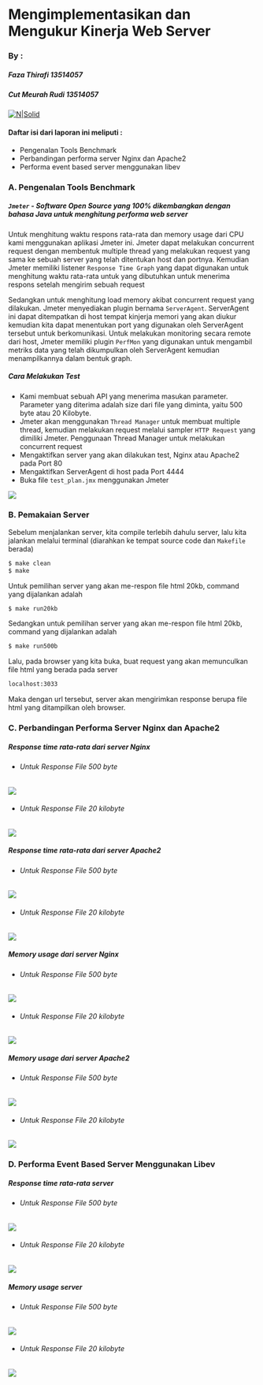 # Mengimplementasikan dan Mengukur Kinerja Web Server
### By :
##### Faza Thirafi 13514057
##### Cut Meurah Rudi 13514057

[![N|Solid](https://cldup.com/dTxpPi9lDf.thumb.png)](https://nodesource.com/products/nsolid)

#### Daftar isi dari laporan ini meliputi :
  - Pengenalan Tools Benchmark
  - Perbandingan performa server Nginx dan Apache2
  - Performa event based server menggunakan libev


### A. Pengenalan Tools Benchmark

##### `Jmeter` - Software Open Source yang 100% dikembangkan dengan bahasa Java untuk menghitung performa web server

Untuk menghitung waktu respons rata-rata dan memory usage dari CPU kami menggunakan aplikasi Jmeter ini. Jmeter dapat melakukan concurrent request dengan membentuk multiple thread yang melakukan request yang sama ke sebuah server yang telah ditentukan host dan portnya. Kemudian Jmeter memiliki listener `Response Time Graph` yang dapat digunakan untuk menghitung waktu rata-rata untuk yang dibutuhkan untuk menerima respons setelah mengirim sebuah request

Sedangkan untuk menghitung load memory akibat concurrent request yang dilakukan. Jmeter menyediakan plugin bernama `ServerAgent`. ServerAgent ini dapat ditempatkan di host tempat kinjerja memori yang akan diukur kemudian kita dapat menentukan port yang digunakan oleh ServerAgent tersebut untuk berkomunikasi. Untuk melakukan monitoring secara remote dari host, Jmeter memiliki plugin `PerfMon` yang digunakan untuk mengambil metriks data yang telah dikumpulkan oleh ServerAgent kemudian menampilkannya dalam bentuk graph.

##### Cara Melakukan Test
- Kami membuat sebuah API yang menerima masukan parameter. Parameter yang diterima adalah size dari file yang diminta, yaitu 500 byte atau 20 Kilobyte. 
- Jmeter akan menggunakan `Thread Manager` untuk membuat multiple thread, kemudian melakukan request melalui sampler `HTTP Request` yang dimiliki Jmeter. Penggunaan Thread Manager untuk melakukan concurrent request
- Mengaktifkan server yang akan dilakukan test, Nginx atau Apache2 pada Port 80
- Mengaktifkan ServerAgent di host pada Port 4444
- Buka file `test_plan.jmx` menggunakan Jmeter

![](graph/dasboard.png)

### B. Pemakaian Server
Sebelum menjalankan server, kita  compile terlebih dahulu server, lalu kita jalankan melalui terminal (diarahkan ke tempat source code dan `Makefile` berada)
```sh
$ make clean
$ make
```
Untuk pemilihan server yang akan me-respon file html 20kb, command yang dijalankan adalah
```sh
$ make run20kb
```
Sedangkan untuk pemilihan server yang akan me-respon file html 20kb, command yang dijalankan adalah
```sh
$ make run500b
```
Lalu, pada browser yang kita buka, buat request yang akan memunculkan file html yang berada pada server
```sh
localhost:3033
```
Maka dengan url tersebut, server akan mengirimkan response berupa file html yang ditampilkan oleh browser.

### C. Perbandingan Performa Server Nginx dan Apache2
##### Response time rata-rata dari server Nginx
- ###### Untuk Response File 500 byte
![](graph/nginx_time_500b.png)
- ###### Untuk Response File 20 kilobyte
![](graph/nginx_time_20kb.png)

##### Response time rata-rata dari server Apache2
- ###### Untuk Response File 500 byte
![](graph/apache2_time_500b.png)
- ###### Untuk Response File 20 kilobyte
![](graph/apache2_time_20kb.png)

##### Memory usage dari server Nginx
- ###### Untuk Response File 500 byte
![](graph/nginx_memory_500b.png)
- ###### Untuk Response File 20 kilobyte
![](graph/nginx_memory_20kb.png)

##### Memory usage dari server Apache2
- ###### Untuk Response File 500 byte
![](graph/apache2_memory_500b.png)
- ###### Untuk Response File 20 kilobyte
![](graph/apache2_memory_20kb.png)

### D. Performa Event Based Server Menggunakan Libev
##### Response time rata-rata server
- ###### Untuk Response File 500 byte
![](graph/my_server_time_500b.png)
- ###### Untuk Response File 20 kilobyte
![](graph/my_server_time_20kb.png)

##### Memory usage server
- ###### Untuk Response File 500 byte
![](graph/my_server_memory_500b.png)
- ###### Untuk Response File 20 kilobyte
![](graph/my_server_memory_20kb.png)


